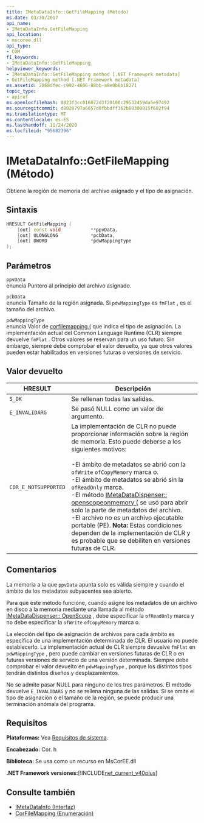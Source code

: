 ```yaml
---
title: IMetaDataInfo::GetFileMapping (Método)
ms.date: 03/30/2017
api_name:
- IMetaDataInfo.GetFileMapping
api_location:
- mscoree.dll
api_type:
- COM
f1_keywords:
- IMetaDataInfo::GetFileMapping
helpviewer_keywords:
- IMetaDataInfo::GetFileMapping method [.NET Framework metadata]
- GetFileMapping method [.NET Framework metadata]
ms.assetid: 2868dfec-c992-4606-88bb-a8e0b6b18271
topic_type:
- apiref
ms.openlocfilehash: 8823f3cc016072d3f20100c29532459da5e97492
ms.sourcegitcommit: d8020797a6657d0fbbdff362b80300815f682f94
ms.translationtype: MT
ms.contentlocale: es-ES
ms.lasthandoff: 11/24/2020
ms.locfileid: "95682396"
---
```

# <a name="imetadatainfogetfilemapping-method"></a>IMetaDataInfo::GetFileMapping (Método)

Obtiene la región de memoria del archivo asignado y el tipo de asignación.  
  
## <a name="syntax"></a>Sintaxis  
  
```cpp  
HRESULT GetFileMapping (  
    [out] const void           **ppvData,
    [out] ULONGLONG            *pcbData,
    [out] DWORD                *pdwMappingType  
);  
```  
  
## <a name="parameters"></a>Parámetros  

 `ppvData`  
 enuncia Puntero al principio del archivo asignado.  
  
 `pcbData`  
 enuncia Tamaño de la región asignada. Si `pdwMappingType` es `fmFlat` , es el tamaño del archivo.  
  
 `pdwMappingType`  
 enuncia Valor de [corfilemapping (](corfilemapping-enumeration.md) que indica el tipo de asignación. La implementación actual del Common Language Runtime (CLR) siempre devuelve `fmFlat` . Otros valores se reservan para un uso futuro. Sin embargo, siempre debe comprobar el valor devuelto, ya que otros valores pueden estar habilitados en versiones futuras o versiones de servicio.  
  
## <a name="return-value"></a>Valor devuelto  
  
|HRESULT|Descripción|  
|-------------|-----------------|  
|`S_OK`|Se rellenan todas las salidas.|  
|`E_INVALIDARG`|Se pasó NULL como un valor de argumento.|  
|`COR_E_NOTSUPPORTED`|La implementación de CLR no puede proporcionar información sobre la región de memoria. Esto puede deberse a los siguientes motivos:<br /><br /> -El ámbito de metadatos se abrió con la `ofWrite` `ofCopyMemory` marca o.<br />-El ámbito de metadatos se abrió sin la `ofReadOnly` marca.<br />-El método [IMetaDataDispenser:: openscopeonmemory (](imetadatadispenser-openscopeonmemory-method.md) se usó para abrir solo la parte de metadatos del archivo.<br />-El archivo no es un archivo ejecutable portable (PE). **Nota:**  Estas condiciones dependen de la implementación de CLR y es probable que se debiliten en versiones futuras de CLR.|  
  
## <a name="remarks"></a>Comentarios  

 La memoria a la que `ppvData` apunta solo es válida siempre y cuando el ámbito de los metadatos subyacentes sea abierto.  
  
 Para que este método funcione, cuando asigne los metadatos de un archivo en disco a la memoria mediante una llamada al método [IMetaDataDispenser:: OpenScope](imetadatadispenser-openscope-method.md) , debe especificar la `ofReadOnly` marca y no debe especificar la `ofWrite` `ofCopyMemory` marca o.  
  
 La elección del tipo de asignación de archivos para cada ámbito es específica de una implementación determinada de CLR. El usuario no puede establecerlo. La implementación actual de CLR siempre devuelve `fmFlat` en `pdwMappingType` , pero puede cambiar en versiones futuras de CLR o en futuras versiones de servicio de una versión determinada. Siempre debe comprobar el valor devuelto en `pdwMappingType` , porque los distintos tipos tendrán distintos diseños y desplazamientos.  
  
 No se admite pasar NULL para ninguno de los tres parámetros. El método devuelve `E_INVALIDARG` y no se rellena ninguna de las salidas. Si se omite el tipo de asignación o el tamaño de la región, se puede producir una terminación anómala del programa.  
  
## <a name="requirements"></a>Requisitos  

 **Plataformas:** Vea [Requisitos de sistema](../../get-started/system-requirements.md).  
  
 **Encabezado:** Cor. h  
  
 **Biblioteca:** Se usa como un recurso en MsCorEE.dll  
  
 **.NET Framework versiones:**[!INCLUDE[net_current_v40plus](../../../../includes/net-current-v40plus-md.md)]  
  
## <a name="see-also"></a>Consulte también

- [IMetaDataInfo (Interfaz)](imetadatainfo-interface.md)
- [CorFileMapping (Enumeración)](corfilemapping-enumeration.md)
